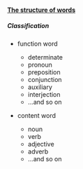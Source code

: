 #### [The structure of words](http://www.etymon.cn/ciyuanrumen/149.html)

##### Classification
- function word
  - determinate
  - pronoun
  - preposition
  - conjunction
  - auxiliary
  - interjection
  - ...and so on

- content word
  - noun
  - verb
  - adjective
  - adverb
  - ...and so on

